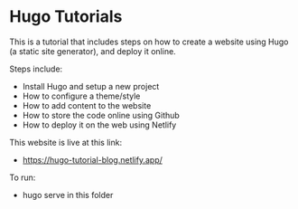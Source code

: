 # Hugo Tutorials

This is a tutorial that includes steps on how to create a website using Hugo (a static site generator), and deploy it online.

Steps include:
- Install Hugo and setup a new project
- How to configure a theme/style
- How to add content to the website
- How to store the code online using Github
- How to deploy it on the web using Netlify

This website is live at this link:
- https://hugo-tutorial-blog.netlify.app/
  
To run:
- hugo serve in this folder

